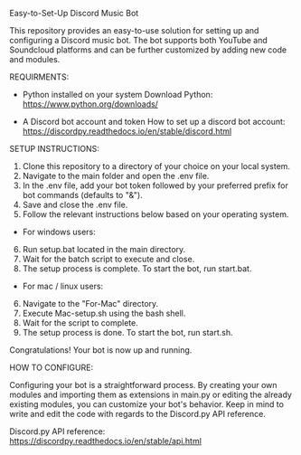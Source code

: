 Easy-to-Set-Up Discord Music Bot

This repository provides an easy-to-use solution for setting up and configuring a Discord music bot. 
The bot supports both YouTube and Soundcloud platforms and can be further customized by adding new code and modules.
 
REQUIRMENTS:

- Python installed on your system
  Download Python: https://www.python.org/downloads/

- A Discord bot account and token
  How to set up a discord bot account: https://discordpy.readthedocs.io/en/stable/discord.html
  

SETUP INSTRUCTIONS:

1. Clone this repository to a directory of your choice on your local system.
2. Navigate to the main folder and open the .env file.
3. In the .env file, add your bot token followed by your preferred prefix for bot commands (defaults to "&").
4. Save and close the .env file.
5. Follow the relevant instructions below based on your operating system.

- For windows users:
6. Run setup.bat located in the main directory.
7. Wait for the batch script to execute and close.
8. The setup process is complete. To start the bot, run start.bat.

- For mac / linux users:
6. Navigate to the "For-Mac" directory.
7. Execute Mac-setup.sh using the bash shell.
8. Wait for the script to complete.
9. The setup process is done. To start the bot, run start.sh.

Congratulations! Your bot is now up and running.


HOW TO CONFIGURE:

Configuring your bot is a straightforward process. By creating your own modules and importing them as extensions in main.py or 
editing the already existing modules, you can customize your bot's behavior. 
Keep in mind to write and edit the code with regards to the Discord.py API reference.

Discord.py API reference: https://discordpy.readthedocs.io/en/stable/api.html

